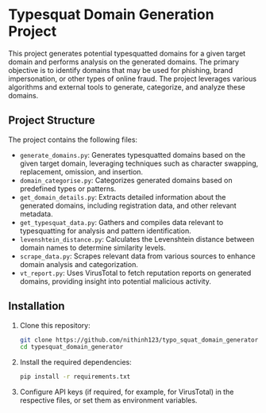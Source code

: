 # Typesquat Domain Generation Project

This project generates potential typesquatted domains for a given target domain and performs analysis on the generated domains. The primary objective is to identify domains that may be used for phishing, brand impersonation, or other types of online fraud. The project leverages various algorithms and external tools to generate, categorize, and analyze these domains.

## Project Structure

The project contains the following files:

- `generate_domains.py`: Generates typesquatted domains based on the given target domain, leveraging techniques such as character swapping, replacement, omission, and insertion.
- `domain_categorise.py`: Categorizes generated domains based on predefined types or patterns.
- `get_domain_details.py`: Extracts detailed information about the generated domains, including registration data, and other relevant metadata.
- `get_typesquat_data.py`: Gathers and compiles data relevant to typesquatting for analysis and pattern identification.
- `levenshtein_distance.py`: Calculates the Levenshtein distance between domain names to determine similarity levels.
- `scrape_data.py`: Scrapes relevant data from various sources to enhance domain analysis and categorization.
- `vt_report.py`: Uses VirusTotal to fetch reputation reports on generated domains, providing insight into potential malicious activity.

## Installation

1. Clone this repository:
    ```bash
    git clone https://github.com/nithinh123/typo_squat_domain_generator.git
    cd typesquat_domain_generator
    ```

2. Install the required dependencies:
    ```bash
    pip install -r requirements.txt
    ```

3. Configure API keys (if required, for example, for VirusTotal) in the respective files, or set them as environment variables.
